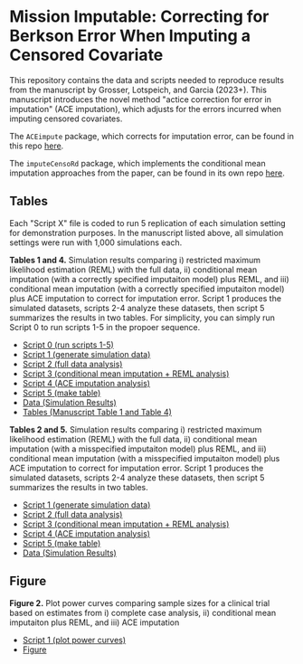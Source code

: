 # Mission Imputable: Correcting for Berkson Error When Imputing a Censored Covariate

This repository contains the data and scripts needed to reproduce results from the manuscript by Grosser, Lotspeich, and Garcia (2023+). This manuscript introduces the novel method "actice correction for error in imputation" (ACE imputation), which adjusts for the errors incurred when imputing censored covariates.

The `ACEimpute` package, which corrects for imputation error, can be found in this repo [here](ACEimpute/).

The `imputeCensoRd` package, which implements the conditional mean imputation approaches from the paper, can be found in its own repo [here](https://github.com/Tanya-Garcia-Lab/Imputing-Censored-Covariates/tree/main/imputeCensoRd).

## Tables 

Each "Script X" file is coded to run 5 replication of each simulation setting for demonstration purposes. In the manuscript listed above, all simulation settings were run with 1,000 simulations each.

**Tables 1 and 4.** Simulation results comparing i) restricted maximum likelihood estimation (REML) with the full data, ii) conditional mean imputation (with a correctly specified imputaiton model) plus REML, and iii) conditional mean imputation (with a correctly specified imputaiton model) plus ACE imputation to correct for imputation error. Script 1 produces the simulated datasets, scripts 2-4 analyze these datasets, then script 5 summarizes the results in two tables. For simplicity, you can simply run Script 0 to run scripts 1-5 in the propoer sequence.

  - [Script 0 (run scripts 1-5)](Manuscript_Simulations/Correctly_Specified_Imputation_Model/R_scripts/0_run_all.R)
  - [Script 1 (generate simulation data)](Manuscript_Simulations/Correctly_Specified_Imputation_Model/R_scripts/1_data_generation.R)
  - [Script 2 (full data analysis)](Manuscript_Simulations/Correctly_Specified_Imputation_Model/R_scripts/2_full_data_reml_analysis.R)
  - [Script 3 (conditional mean imputation + REML analysis)](Manuscript_Simulations/Correctly_Specified_Imputation_Model/R_scripts/3_cmi_mi_reml_analysis.R)
  - [Script 4 (ACE imputation analysis)](Manuscript_Simulations/Correctly_Specified_Imputation_Model/R_scripts/4_ace_analysis.R)
  - [Script 5 (make table)](Manuscript_Simulations/Correctly_Specified_Imputation_Model/R_scripts/5_make_tables.R)
  - [Data (Simulation Results)](Manuscript_Simulations/Correctly_Specified_Imputation_Model/sim_data)
  - [Tables (Manuscript Table 1 and Table 4)](Manuscript_Simulations/Correctly_Specified_Imputation_Model/tables)
  
  
 **Tables 2 and 5.** Simulation results comparing i) restricted maximum likelihood estimation (REML) with the full data, ii) conditional mean imputation (with a misspecified imputaiton model) plus REML, and iii) conditional mean imputation (with a misspecified imputaiton model) plus ACE imputation to correct for imputation error. Script 1 produces the simulated datasets, scripts 2-4 analyze these datasets, then script 5 summarizes the results in two tables.

  - [Script 1 (generate simulation data)](Manuscript_Simulations/Misspecified_Imputation_Model/R_scripts/1_data_generation.R)
  - [Script 2 (full data analysis)](Manuscript_Simulations/Misspecified_Imputation_Model/R_scripts/2_full_data_reml_analysis.R)
  - [Script 3 (conditional mean imputation + REML analysis)](Manuscript_Simulations/Misspecified_Imputation_Model/R_scripts/3_cmi_mi_reml_analysis.R)
  - [Script 4 (ACE imputation analysis)](Manuscript_Simulations/Misspecified_Imputation_Model/R_scripts/4_ace_analysis.R)
  - [Script 5 (make table)](Manuscript_Simulations/Misspecified_Imputation_Model/R_scripts/5_make_tables.R)
  - [Data (Simulation Results)](Manuscript_Simulations/Misspecified_Imputation_Model/sim_data)

## Figure

**Figure 2.** Plot power curves comparing sample sizes for a clinical trial based on estimates from i) complete case analysis, ii) conditional mean imputaiton plus REML, and iii) ACE imputation

  - [Script 1 (plot power curves)](Manuscript_Simulations/Power_Curves/compare_power_curves.R)
  - [Figure](Manuscript_Simulations/Power_Curves/compare_power_curves.png)
